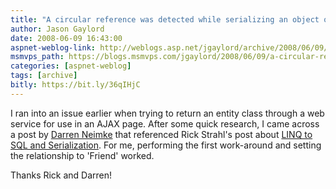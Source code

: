 ```yaml
---
title: "A circular reference was detected while serializing an object of type 'FOO'"
author: Jason Gaylord
date: 2008-06-09 16:43:00
aspnet-weblog-link: http://weblogs.asp.net/jgaylord/archive/2008/06/09/a-circular-reference-was-detected-while-serializing-an-object-of-type.aspx
msmvps_path: https://blogs.msmvps.com/jgaylord/2008/06/09/a-circular-reference-was-detected-while-serializing-an-object-of-type-xxx/
categories: [aspnet-weblog]
tags: [archive]
bitly: https://bit.ly/36qIHjC
---
```


I ran into an issue earlier when trying to return an entity class through a web service for use in an AJAX page. After some quick research, I came across a post by [Darren Neimke](http://showusyourcode.spaces.live.com/Blog/cns!15630F96CB7D86C1!416.entry) that referenced Rick Strahl's post about [LINQ to SQL and Serialization](http://www.west-wind.com/WebLog/posts/147218.aspx). For me, performing the first work-around and setting the relationship to 'Friend' worked.

Thanks Rick and Darren!